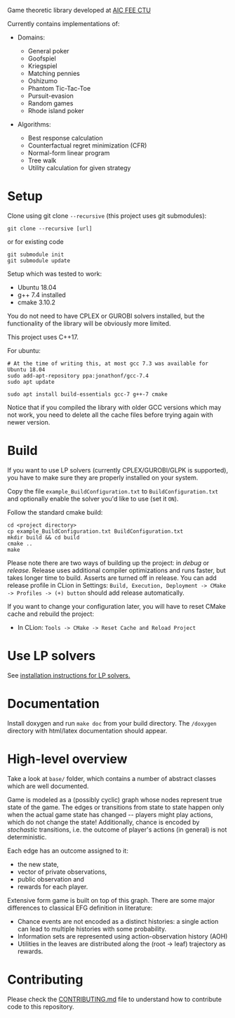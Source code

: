 Game theoretic library developed at [AIC FEE CTU](http://aic.fel.cvut.cz/)

Currently contains implementations of:

- Domains:
    - General poker
    - Goofspiel
    - Kriegspiel
    - Matching pennies
    - Oshizumo
    - Phantom Tic-Tac-Toe
    - Pursuit-evasion
    - Random games
    - Rhode island poker
    
- Algorithms:
    - Best response calculation
    - Counterfactual regret minimization (CFR)
    - Normal-form linear program
    - Tree walk
    - Utility calculation for given strategy

# Setup

Clone using git clone `--recursive` (this project uses git submodules):
```
git clone --recursive [url]
```
or for existing code
```
git submodule init
git submodule update
```

Setup which was tested to work:

- Ubuntu 18.04
- g++ 7.4 installed
- cmake 3.10.2

You do not need to have CPLEX or GUROBI solvers installed, but the functionality of the library will be obviously more limited.

This project uses C++17. 

For ubuntu:

    # At the time of writing this, at most gcc 7.3 was available for Ubuntu 18.04  
    sudo add-apt-repository ppa:jonathonf/gcc-7.4
    sudo apt update
    
    sudo apt install build-essentials gcc-7 g++-7 cmake

Notice that if you compiled the library with older GCC versions which may not work, you need to delete all the cache files before trying again with newer version.

# Build

If you want to use LP solvers (currently CPLEX/GUROBI/GLPK is supported), you have to make sure they are properly installed on your system.

Copy the file `example_BuildConfiguration.txt` to `BuildConfiguration.txt` and optionally enable the solver you'd like to use (set it `ON`). 

Follow the standard cmake build:

```
cd <project directory>
cp example_BuildConfiguration.txt BuildConfiguration.txt
mkdir build && cd build
cmake ..
make
```

Please note there are two ways of building up the project: in _debug_ or _release_. Release uses additional compiler optimizations and runs faster, but takes longer time to build. Asserts are turned off in release. You can add release profile in CLion in Settings: `Build, Execution, Deployment -> CMake -> Profiles -> (+) button` should add release automatically.

If you want to change your configuration later, you will have to reset CMake cache and rebuild the project:
- In CLion: `Tools -> CMake -> Reset Cache and Reload Project`

# Use LP solvers

See [installation instructions for LP solvers.](INSTALL_LP.md) 

# Documentation

Install doxygen and run `make doc` from your build directory. The `/doxygen` directory with html/latex documentation should appear.

# High-level overview

Take a look at `base/` folder, which contains a number of abstract classes which are well documented. 

Game is modeled as a (possibly cyclic) graph whose nodes represent true state of the game. The edges or transitions from state to state happen only when the actual game state has changed -- players might play actions, which do not change the state! Additionally, chance is encoded by *stochastic* transitions, i.e. the outcome of player's actions (in general) is not deterministic. 

Each edge has an outcome assigned to it: 
- the new state,
- vector of private observations,
- public observation and
- rewards for each player.

Extensive form game is built on top of this graph. There are some major differences to classical EFG definition in literature:
- Chance events are not encoded as a distinct histories: a single action can lead to multiple histories with some probability.
- Information sets are represented using action-observation history (AOH)
- Utilities in the leaves are distributed along the (root -> leaf) trajectory as rewards.

# Contributing

Please check the [CONTRIBUTING.md](CONTRIBUTING.md) file to understand how to contribute code to this repository. 
